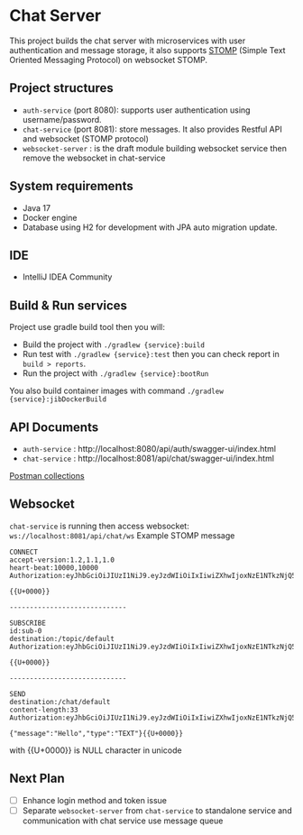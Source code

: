 # Chat Server

This project builds the chat server with microservices with user authentication and message storage,
it also supports [STOMP](https://stomp.github.io/stomp-specification-1.2.html#Abstract) (Simple Text
Oriented Messaging Protocol) on websocket STOMP.

## Project structures

- `auth-service` (port 8080): supports user authentication using username/password.
- `chat-service` (port 8081): store messages. It also provides Restful API and websocket (STOMP
  protocol)
- `websocket-server` :  is the draft module building websocket service then remove the websocket in
  chat-service

## System requirements

- Java 17
- Docker engine
- Database using H2 for development with JPA auto migration update.

## IDE

- IntelliJ IDEA Community

## Build & Run services

Project use gradle build tool then you will:

- Build the project with `./gradlew {service}:build`
- Run test with `./gradlew {service}:test` then you can check report in `build > reports`.
- Run the project with `./gradlew {service}:bootRun`

You also build container images with command `./gradlew {service}:jibDockerBuild`

## API Documents

- `auth-service` : http://localhost:8080/api/auth/swagger-ui/index.html
- `chat-service` : http://localhost:8081/api/chat/swagger-ui/index.html

[Postman collections](https://raw.githubusercontent.com/truyet/chat-server/main/Chat.postman_collection.json)

## Websocket

`chat-service` is running then access websocket: `ws://localhost:8081/api/chat/ws`
Example STOMP message
```
CONNECT
accept-version:1.2,1.1,1.0
heart-beat:10000,10000
Authorization:eyJhbGciOiJIUzI1NiJ9.eyJzdWIiOiIxIiwiZXhwIjoxNzE1NTkzNjQ5LCJ1c2VybmFtZSI6ImFkbWluIn0.2__iuNlEXqnM8FcGUOVE_8jVyXk7h2099Hm5r8JYQjY

{{U+0000}}

-----------------------------

SUBSCRIBE
id:sub-0
destination:/topic/default
Authorization:eyJhbGciOiJIUzI1NiJ9.eyJzdWIiOiIxIiwiZXhwIjoxNzE1NTkzNjQ5LCJ1c2VybmFtZSI6ImFkbWluIn0.2__iuNlEXqnM8FcGUOVE_8jVyXk7h2099Hm5r8JYQjY

{{U+0000}}

-----------------------------

SEND
destination:/chat/default
content-length:33
Authorization:eyJhbGciOiJIUzI1NiJ9.eyJzdWIiOiIxIiwiZXhwIjoxNzE1NTkzNjQ5LCJ1c2VybmFtZSI6ImFkbWluIn0.2__iuNlEXqnM8FcGUOVE_8jVyXk7h2099Hm5r8JYQjY

{"message":"Hello","type":"TEXT"} {{U+0000}}
```
with {{U+0000}} is NULL character in unicode

## Next Plan

- [ ] Enhance login method and token issue
- [ ] Separate `websocket-server` from `chat-service` to standalone service and communication with
  chat service use message queue  
